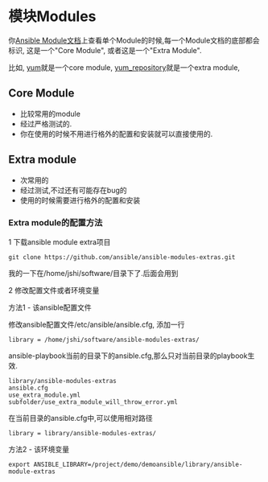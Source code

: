 # 模块Modules

你[Ansible Module文档](http://docs.ansible.com/ansible/modules_by_category.html)上查看单个Module的时候,每一个Module文档的底部都会标识, 这是一个"Core Module", 或者这是一个"Extra Module".

比如, [yum](http://docs.ansible.com/ansible/yum_module.html)就是一个core module, [yum_repository](http://docs.ansible.com/ansible/yum_repository_module.html)就是一个extra module, 


## Core Module



* 比较常用的module
* 经过严格测试的.
* 你在使用的时候不用进行格外的配置和安装就可以直接使用的.



## Extra module

* 次常用的
* 经过测试,不过还有可能存在bug的
* 使用的时候需要进行格外的配置和安装


### Extra module的配置方法


1 下载ansible module extra项目

```
git clone https://github.com/ansible/ansible-modules-extras.git
```
我的一下在/home/jshi/software/目录下了.后面会用到

2 修改配置文件或者环境变量

方法1 - 该ansible配置文件

修改ansible配置文件/etc/ansible/ansible.cfg, 添加一行
```
library	= /home/jshi/software/ansible-modules-extras/
```



ansible-playbook当前的目录下的ansible.cfg,那么只对当前目录的playbook生效.
```
library/ansible-modules-extras
ansible.cfg
use_extra_module.yml
subfolder/use_extra_module_will_throw_error.yml
```

在当前目录的ansible.cfg中,可以使用相对路径
```
library = library/ansible-modules-extras/
```


方法2 - 该环境变量
```
export ANSIBLE_LIBRARY=/project/demo/demoansible/library/ansible-module-extras
```






